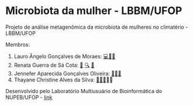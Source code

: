 # Microbiota da mulher - LBBM/UFOP
Projeto de análise metagenômica da microbiota de mulheres no climatério - LBBM/UFOP

Membros:
1. Lauro Ângelo Gonçalves de Moraes: <a href="#code-lauromoraes" title="Code">💻</a><a href="#design-lauromoraes" title="Design">🎨</a><a href="#maintenance-lauromoraes" title="Maintenance">🚧</a>
2. Renata Guerra de Sá Cota: <a href="#projectManagement-renataguerrasa" title="Project Management">📆</a> <a href="#fundingFinding-renataguerrasa" title="Funding/Grant Finders">🔍</a> <a href="#ideas-renataguerrasa" title="Ideas & Planning">🤔</a>
3. Jennefer Aparecida Gonçalves Oliveira: <a href="#research-jenneferoliveira" title="Research">🔬</a><a href="#data-jenneferoliveira" title="Data">🔣</a><a href="#ideas-jenneferoliveira" title="Ideas & Planning">🤔</a>
4. Thayane Christine Alves da Silva: <a href="#research-thayanesilva" title="Research">🔬</a><a href="#data-thayanesilva" title="Data">🔣</a><a href="#ideas-thayanesilva" title="Ideas & Planning">🤔</a>🔬🔣


Desenvolvido pelo Laboratório Multiusuário de Bioinformática do NUPEB/UFOP - [link](https://sites.ufop.br/lmubioinfo)
